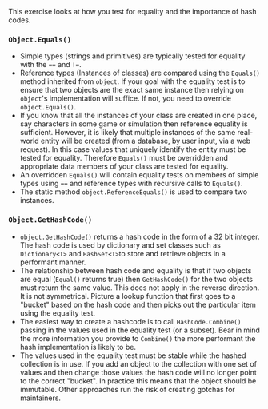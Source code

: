 This exercise looks at how you test for equality and the importance of hash codes.

### `Object.Equals()`

- Simple types (strings and primitives) are typically tested for equality with the `==` and `!=`.
- Reference types (Instances of classes) are compared using the `Equals()` method inherited from `object`. If your goal with the equality test is to ensure that two objects are the exact same instance then relying on `object`'s implementation will suffice. If not, you need to override `object.Equals()`.
- If you know that all the instances of your class are created in one place, say characters in some game or simulation then reference equality is sufficient. However, it is likely that multiple instances of the same real-world entity will be created (from a database, by user input, via a web request). In this case values that uniquely identify the entity must be tested for equality. Therefore `Equals()` must be overridden and appropriate data members of your class are tested for equality.
- An overridden `Equals()` will contain equality tests on members of simple types using `==` and reference types with recursive calls to `Equals()`.
- The static method `object.ReferenceEquals()` is used to compare two instances.

### `Object.GetHashCode()`

- `object.GetHashCode()` returns a hash code in the form of a 32 bit integer. The hash code is used by dictionary and set classes such as `Dictionary<T>` and `HashSet<T>`to store and retrieve objects in a performant manner.
- The relationship between hash code and equality is that if two objects are equal (`Equal()` returns true) then `GetHashCode()` for the two objects must return the same value. This does not apply in the reverse direction. It is not symmetrical. Picture a lookup function that first goes to a "bucket" based on the hash code and then picks out the particular item using the equality test.
- The easiest way to create a hashcode is to call `HashCode.Combine()` passing in the values used in the equality test (or a subset). Bear in mind the more information you provide to `Combine()` the more performant the hash implementation is likely to be.
- The values used in the equality test must be stable while the hashed collection is in use. If you add an object to the collection with one set of values and then change those values the hash code will no longer point to the correct "bucket". In practice this means that the object should be immutable. Other approaches run the risk of creating gotchas for maintainers.
